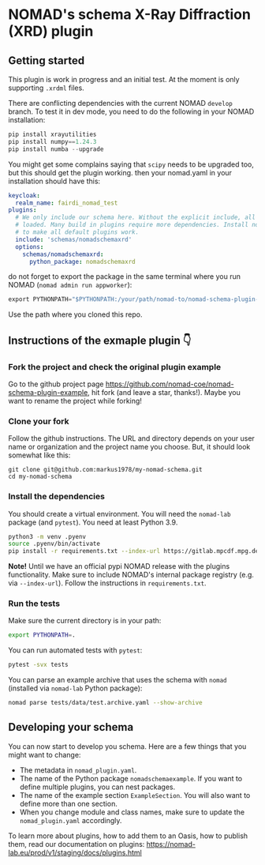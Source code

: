 # NOMAD's schema X-Ray Diffraction (XRD) plugin

## Getting started

This plugin is  work in progress and an initial test. At the moment is only supporting `.xrdml` files.

There are conflicting dependencies with the current NOMAD `develop` branch.
To test it in dev mode, you need to do the following in your NOMAD installation:

```python
pip install xrayutilities
pip install numpy==1.24.3
pip install numba --upgrade
```
You might get some complains saying that `scipy` needs to be upgraded too, but this should get the plugin working.
then your nomad.yaml in your installation should have this:
```yaml
keycloak:
  realm_name: fairdi_nomad_test
plugins:
  # We only include our schema here. Without the explicit include, all plugins will be
  # loaded. Many build in plugins require more dependencies. Install nomad-lab[parsing]
  # to make all default plugins work.
  include: 'schemas/nomadschemaxrd'
  options:
    schemas/nomadschemaxrd:
      python_package: nomadschemaxrd
```
do not forget to export the package in the same terminal where you run NOMAD (`nomad admin run appworker`): 
```python
export PYTHONPATH="$PYTHONPATH:/your/path/nomad-to/nomad-schema-plugin-x-ray-diffraction"
```
Use the path where you cloned this repo.

## Instructions of the exmaple plugin :point_down:
### Fork the project and check the original plugin example

Go to the github project page https://github.com/nomad-coe/nomad-schema-plugin-example, hit
fork (and leave a star, thanks!). Maybe you want to rename the project while forking!

### Clone your fork

Follow the github instructions. The URL and directory depends on your user name or organization and the
project name you choose. But, it should look somewhat like this:

```
git clone git@github.com:markus1978/my-nomad-schema.git
cd my-nomad-schema
```

### Install the dependencies

You should create a virtual environment. You will need the `nomad-lab` package (and `pytest`).
You need at least Python 3.9.

```sh
python3 -m venv .pyenv
source .pyenv/bin/activate
pip install -r requirements.txt --index-url https://gitlab.mpcdf.mpg.de/api/v4/projects/2187/packages/pypi/simple
```

**Note!**
Until we have an official pypi NOMAD release with the plugins functionality. Make
sure to include NOMAD's internal package registry (e.g. via `--index-url`). Follow the instructions
in `requirements.txt`.

### Run the tests

Make sure the current directory is in your path:

```sh
export PYTHONPATH=.
```

You can run automated tests with `pytest`:

```sh
pytest -svx tests
```

You can parse an example archive that uses the schema with `nomad`
(installed via `nomad-lab` Python package):

```sh
nomad parse tests/data/test.archive.yaml --show-archive
```

## Developing your schema

You can now start to develop you schema. Here are a few things that you might want to change:

- The metadata in `nomad_plugin.yaml`.
- The name of the Python package `nomadschemaexample`. If you want to define multiple plugins, you can nest packages.
- The name of the example section `ExampleSection`. You will also want to define more than one section.
- When you change module and class names, make sure to update the `nomad_plugin.yaml` accordingly.

To learn more about plugins, how to add them to an Oasis, how to publish them, read our
documentation on plugins: https://nomad-lab.eu/prod/v1/staging/docs/plugins.html

